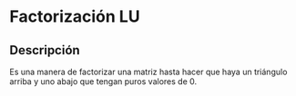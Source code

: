 # Factorización LU

## Descripción

Es una manera de factorizar una matriz hasta hacer que haya un triángulo arriba y uno abajo que tengan puros valores de 0.
